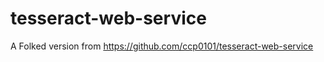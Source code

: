 tesseract-web-service
=====================

A Folked version from https://github.com/ccp0101/tesseract-web-service
